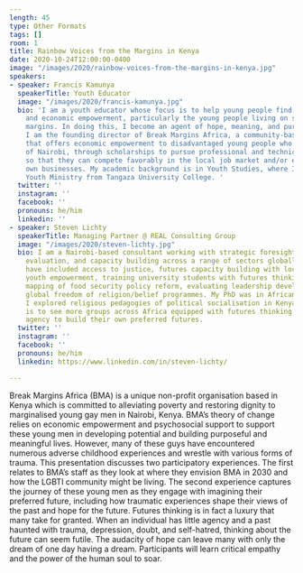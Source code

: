 ```yaml
---
length: 45
type: Other Formats
tags: []
room: 1
title: Rainbow Voices from the Margins in Kenya
date: 2020-10-24T12:00:00-0400
image: "/images/2020/rainbow-voices-from-the-margins-in-kenya.jpg"
speakers:
- speaker: Francis Kamunya
  speakerTitle: Youth Educator
  image: "/images/2020/francis-kamunya.jpg"
  bio: 'I am a youth educator whose focus is to help young people find psychosocial
    and economic empowerment, particularly the young people living on social-economic
    margins. In doing this, I become an agent of hope, meaning, and purpose in life.
    I am the founding director of Break Margins Africa, a community-based organisation
    that offers economic empowerment to disadvantaged young people who hail from slums
    of Nairobi, through scholarships to pursue professional and technical training
    so that they can compete favorably in the local job market and/or establish their
    own businesses. My academic background is in Youth Studies, where I have a BA
    Youth Ministry from Tangaza University College. '
  twitter: ''
  instagram: ''
  facebook: ''
  pronouns: he/him
  linkedin: ''
- speaker: Steven Lichty
  speakerTitle: Managing Partner @ REAL Consulting Group
  image: "/images/2020/steven-lichty.jpg"
  bio: I am a Nairobi-based consultant working with strategic foresight, research,
    evaluation, and capacity building across a range of sectors globally. Projects
    have included access to justice, futures capacity building with local LGBTI groups,
    youth empowerment, training university students with futures thinking, systems
    mapping of food security policy reform, evaluating leadership development and
    global freedom of religion/belief programmes. My PhD was in African Studies, where
    I explored religious pedagogies of political socialisation in Kenya. My dream
    is to see more groups across Africa equipped with futures thinking and increased
    agency to build their own preferred futures.
  twitter: ''
  instagram: ''
  facebook: ''
  pronouns: he/him
  linkedin: https://www.linkedin.com/in/steven-lichty/

---
```


Break Margins Africa (BMA) is a unique non-profit organisation based in Kenya which is committed to alleviating poverty and restoring dignity to marginalised young gay men in Nairobi, Kenya. BMA’s theory of change relies on economic empowerment and psychosocial support to support these young men in developing potential and building purposeful and meaningful lives. However, many of these guys have encountered numerous adverse childhood experiences and wrestle with various forms of trauma. This presentation discusses two participatory experiences. The first relates to BMA’s staff as they look at where they envision BMA in 2030 and how the LGBTI community might be living. The second experience captures the journey of these young men as they engage with imagining their preferred future, including how traumatic experiences shape their views of the past and hope for the future. Futures thinking is in fact a luxury that many take for granted. When an individual has little agency and a past haunted with trauma, depression, doubt, and self-hatred, thinking about the future can seem futile. The audacity of hope can leave many with only the dream of one day having a dream. Participants will learn critical empathy and the power of the human soul to soar.